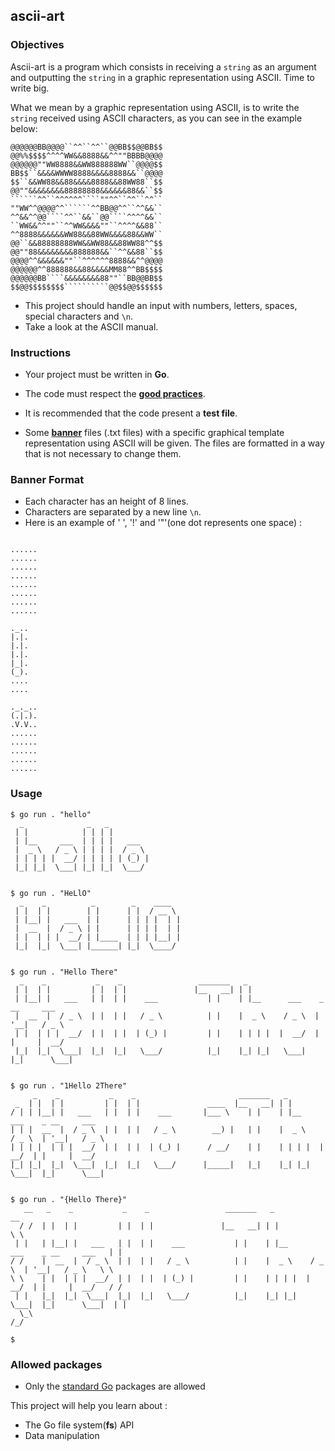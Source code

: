 ## ascii-art

### Objectives

Ascii-art is a program which consists in receiving a `string` as an argument and outputting the `string` in a graphic representation using ASCII. Time to write big.

What we mean by a graphic representation using ASCII, is to write the `string` received using ASCII characters, as you can see in the example below:

```````````console
@@@@@@BB@@@@``^^``^^``@@BB$$@@BB$$
@@%%$$$$^^^^WW&&8888&&^^""BBBB@@@@
@@@@@@""WW8888&&WW888888WW``@@@@$$
BB$$``&&&&WWWW8888&&&&8888&&``@@@@
$$``&&WW88&&88&&&&8888&&88WW88``$$
@@""&&&&&&&&88888888&&&&&&88&&``$$
``````^^``^^^^^^````""^^``^^``^^``
""WW^^@@@@^^``````^^BB@@^^``^^&&``
^^&&^^@@````^^``&&``@@````^^^^&&``
``WW&&^^""``^^WW&&&&""``^^^^&&88``
^^8888&&&&&&WW88&&88WW&&&&88&&WW``
@@``&&88888888WW&&WW88&&88WW88^^$$
@@""88&&&&&&&&888888&&``^^&&88``$$
@@@@^^&&&&&&""``^^^^^^8888&&^^@@@@
@@@@@@^^888888&&88&&&&MM88^^BB$$$$
@@@@@@BB````&&&&&&&&88""``BB@@BB$$
$$@@$$$$$$$$``````````@@$$@@$$$$$$
```````````

- This project should handle an input with numbers, letters, spaces, special characters and `\n`.
- Take a look at the ASCII manual.

### Instructions

- Your project must be written in **Go**.
- The code must respect the [**good practices**](https://[[DOMAIN]]/root/public/src/branch/master/subjects/good-practices/README.md).
- It is recommended that the code present a **test file**.

- Some [**banner**](https://[[DOMAIN]]/root/public/src/branch/master/subjects/ascii-art/README.md) files (.txt files) with a specific graphical template representation using ASCII will be given. The files are formatted in a way that is not necessary to change them.

### Banner Format

- Each character has an height of 8 lines.
- Characters are separated by a new line `\n`.
- Here is an example of ' ', '!' and '"'(one dot represents one space) :

```console

......
......
......
......
......
......
......
......

._..
|.|.
|.|.
|.|.
|_|.
(_).
....
....

._._..
(.|.).
.V.V..
......
......
......
......
......

```

### Usage

```console
$ go run . "hello"
  _              _   _
 | |            | | | |
 | |__     ___  | | | |   ___
 |  _ \   / _ \ | | | |  / _ \
 | | | | |  __/ | | | | | (_) |
 |_| |_|  \___| |_| |_|  \___/


$ go run . "HeLlO"
  _    _          _        _    ____
 | |  | |        | |      | |  / __ \
 | |__| |   ___  | |      | | | |  | |
 |  __  |  / _ \ | |      | | | |  | |
 | |  | | |  __/ | |____  | | | |__| |
 |_|  |_|  \___| |______| |_|  \____/


$ go run . "Hello There"
  _    _           _    _                 _______   _
 | |  | |         | |  | |               |__   __| | |
 | |__| |   ___   | |  | |    ___           | |    | |__      ___    _ __     ___
 |  __  |  / _ \  | |  | |   / _ \          | |    |  _ \    / _ \  | '__|   / _ \
 | |  | | |  __/  | |  | |  | (_) |         | |    | | | |  |  __/  | |     |  __/
 |_|  |_|  \___|  |_|  |_|   \___/          |_|    |_| |_|   \___|  |_|      \___|


$ go run . "1Hello 2There"
     _    _           _    _                       _______   _
 _  | |  | |         | |  | |               ____  |__   __| | |
/ | | |__| |   ___   | |  | |    ___       |___ \    | |    | |__      ___    _ __     ___
| | |  __  |  / _ \  | |  | |   / _ \        __) |   | |    |  _ \    / _ \  | '__|   / _ \
| | | |  | | |  __/  | |  | |  | (_) |      / __/    | |    | | | |  |  __/  | |     |  __/
|_| |_|  |_|  \___|  |_|  |_|   \___/      |_____|   |_|    |_| |_|   \___|  |_|      \___|


$ go run . "{Hello There}"
   __   _    _           _    _                 _______   _                              __
  / /  | |  | |         | |  | |               |__   __| | |                             \ \
 | |   | |__| |   ___   | |  | |    ___           | |    | |__      ___    _ __     ___   | |
/ /    |  __  |  / _ \  | |  | |   / _ \          | |    |  _ \    / _ \  | '__|   / _ \   \ \
\ \    | |  | | |  __/  | |  | |  | (_) |         | |    | | | |  |  __/  | |     |  __/   / /
 | |   |_|  |_|  \___|  |_|  |_|   \___/          |_|    |_| |_|   \___|  |_|      \___|  | |
  \_\                                                                                    /_/

$
```

### Allowed packages

- Only the [standard Go](https://golang.org/pkg/) packages are allowed

This project will help you learn about :

- The Go file system(**fs**) API
- Data manipulation
